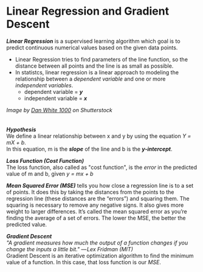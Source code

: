 # Linear Regression and Gradient Descent
_**Linear Regression**_ is a supervised learning algorithm which goal is to predict continuous numerical values based on the given data points.
- Linear Regression tries to find parameters of the line function, so the distance between all points and the line is as small as possible.
- In statistcs, linear regression is a linear approach to modeling the relationship between a _dependent variable_ and one or more _independent variables_.
  - dependent variable = _**y**_
  - independent variable = _**x**_



_Image by [Dan White 1000](https://www.shutterstock.com/g/Dan+White+1000) on Shutterstock_
<br>
<br>
<br>
_**Hypothesis**_
<br>We define a linear relationship between x and y by using the equation _Y = mX + b_. <br>In this equation, m is the _**slope**_ of the line and b is the _**y-intercept**_.


_**Loss Function (Cost Function)**_
<br>The loss function, also called as "cost function", is the _error_ in the predicted value of m and b, given _y = mx + b_


_**Mean Squared Error (MSE)**_ tells you how close a regression line is to a set of points. It does this by taking the distances from the points to the regression line (these distances are the “errors”) and squaring them. The squaring is necessary to remove any negative signs. It also gives more weight to larger differences. It’s called the mean squared error as you’re finding the average of a set of errors. The lower the MSE, the better the predicted value.


_**Gradient Descent**_ 
<br>_"A gradient measures how much the output of a function changes if you change the inputs a little bit." — Lex Fridman (MIT)_
<br>Gradient Descent is an iterative optimization algorithm to find the minimum value of a function. In this case, that loss function is our _MSE_.
